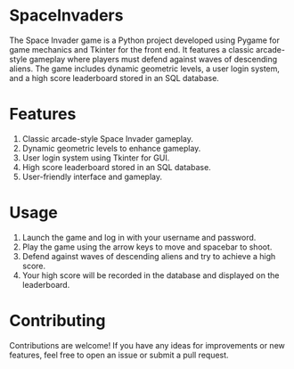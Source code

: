 # SpaceInvaders
The Space Invader game is a Python project developed using Pygame for game mechanics and Tkinter for the front end. It features a classic arcade-style gameplay where players must defend against waves of descending aliens. The game includes dynamic geometric levels, a user login system, and a high score leaderboard stored in an SQL database.

# Features
1. Classic arcade-style Space Invader gameplay.
2. Dynamic geometric levels to enhance gameplay.
3. User login system using Tkinter for GUI.
4. High score leaderboard stored in an SQL database.
5. User-friendly interface and gameplay.
# Usage
1. Launch the game and log in with your username and password.
2. Play the game using the arrow keys to move and spacebar to shoot.
3. Defend against waves of descending aliens and try to achieve a high score.
4. Your high score will be recorded in the database and displayed on the leaderboard.
# Contributing
Contributions are welcome! If you have any ideas for improvements or new features, feel free to open an issue or submit a pull request.
